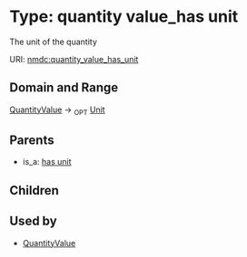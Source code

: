 
# Type: quantity value_has unit


The unit of the quantity

URI: [nmdc:quantity_value_has_unit](https://microbiomedata/meta/quantity_value_has_unit)


## Domain and Range

[QuantityValue](QuantityValue.md) ->  <sub>OPT</sub> [Unit](types/Unit.md)

## Parents

 *  is_a: [has unit](has_unit.md)

## Children


## Used by

 * [QuantityValue](QuantityValue.md)
